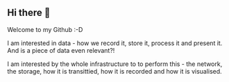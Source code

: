 ## Hi there 👋

Welcome to my Github :-D

I am interested in data - how we record it, store it, process it and present it. And is a piece of data even relevant?!

I am interested by the whole infrastructure to to perform this - the network, the storage, how it is transittied, how it is recorded and how it is visualised.



<!--
**jackwaddington/jackwaddington** is a ✨ _special_ ✨ repository because its `README.md` (this file) appears on your GitHub profile.

Here are some ideas to get you started:

- 🔭 I’m currently working on ...
- 🌱 I’m currently learning ...
- 👯 I’m looking to collaborate on ...
- 🤔 I’m looking for help with ...
- 💬 Ask me about ...
- 📫 How to reach me: ...
- 😄 Pronouns: ...
- ⚡ Fun fact: ...
-->
